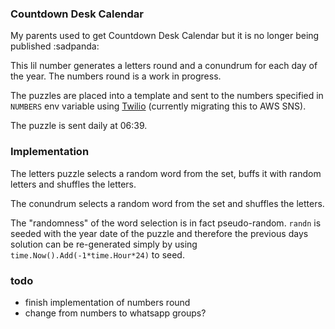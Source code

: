 ### Countdown Desk Calendar
My parents used to get Countdown Desk Calendar but it is no longer being published :sadpanda:

This lil number generates a letters round and a conundrum for each day of the year. The numbers round is a work in progress.

The puzzles are placed into a template and sent to the numbers specified in `NUMBERS` env variable using [Twilio](https://www.twilio.com/) (currently migrating this to AWS SNS).

The puzzle is sent daily at 06:39.

### Implementation
The letters puzzle selects a random word from the set, buffs it with random letters and shuffles the letters.

The conundrum selects a random word from the set and shuffles the letters.

The "randomness" of the word selection is in fact pseudo-random. `randn` is seeded with the year date of the puzzle and therefore the previous days solution can be re-generated simply by using `time.Now().Add(-1*time.Hour*24)` to seed. 

### todo
- finish implementation of numbers round
- change from numbers to whatsapp groups?
